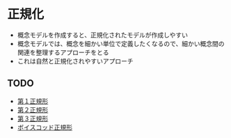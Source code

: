 # 正規化

* 概念モデルを作成すると、正規化されたモデルが作成しやすい
* 概念モデルでは、概念を細かい単位で定義したくなるので、細かい概念間の関連を整理するアプローチをとる
* これは自然と正規化されやすいアプローチ

## TODO

* [第１正規形](01)
* [第２正規形](02)
* [第３正規形](03)
* [ボイスコッド正規形](04)
